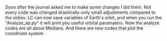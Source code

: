 Sooo after the journal asked me to make some changes I did them. Not every code was changed drastically-only small adjustments compared to the oldies. 
LC can now save variables of Earth's orbit, and when you run the "Analyze_ap.py" it will print you useful orbital paramaters. Now the analyze codes are all about Medians.
And there are new codes that plot the coordinate system.
